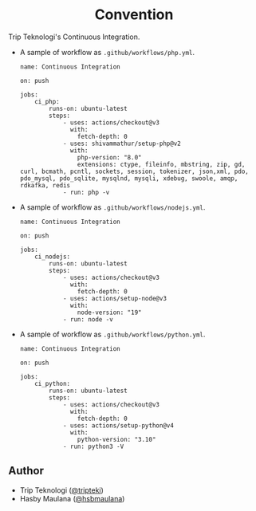 <h1 align="center">Convention</h1>

Trip Teknologi's Continuous Integration.

- A sample of workflow as `.github/workflows/php.yml`.

    ```
    name: Continuous Integration

    on: push

    jobs:
        ci_php:
            runs-on: ubuntu-latest
            steps:
                - uses: actions/checkout@v3
                  with:
                    fetch-depth: 0
                - uses: shivammathur/setup-php@v2
                  with:
                    php-version: "8.0"
                    extensions: ctype, fileinfo, mbstring, zip, gd, curl, bcmath, pcntl, sockets, session, tokenizer, json,xml, pdo, pdo_mysql, pdo_sqlite, mysqlnd, mysqli, xdebug, swoole, amqp, rdkafka, redis
                - run: php -v
    ```

- A sample of workflow as `.github/workflows/nodejs.yml`.

    ```
    name: Continuous Integration

    on: push

    jobs:
        ci_nodejs:
            runs-on: ubuntu-latest
            steps:
                - uses: actions/checkout@v3
                  with:
                    fetch-depth: 0
                - uses: actions/setup-node@v3
                  with:
                    node-version: "19"
                - run: node -v
    ```

- A sample of workflow as `.github/workflows/python.yml`.

    ```
    name: Continuous Integration

    on: push

    jobs:
        ci_python:
            runs-on: ubuntu-latest
            steps:
                - uses: actions/checkout@v3
                  with:
                    fetch-depth: 0
                - uses: actions/setup-python@v4
                  with:
                    python-version: "3.10"
                - run: python3 -V
    ```

Author
---

- Trip Teknologi ([@tripteki](https://linkedin.com/company/tripteki))
- Hasby Maulana ([@hsbmaulana](https://linkedin.com/in/hsbmaulana))
